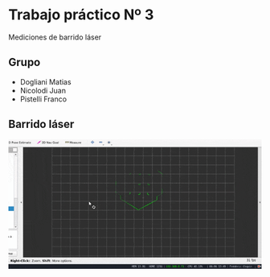 # Trabajo práctico Nº 3 

Mediciones de barrido láser 

## Grupo 

* Dogliani Matias
* Nicolodi Juan 
* Pistelli Franco 

 
## Barrido láser 

![](./imgs/laser.gif)
